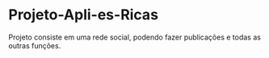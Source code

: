 # Projeto-Apli-es-Ricas

Projeto consiste em uma rede social, podendo fazer publicações e todas as outras funções.
